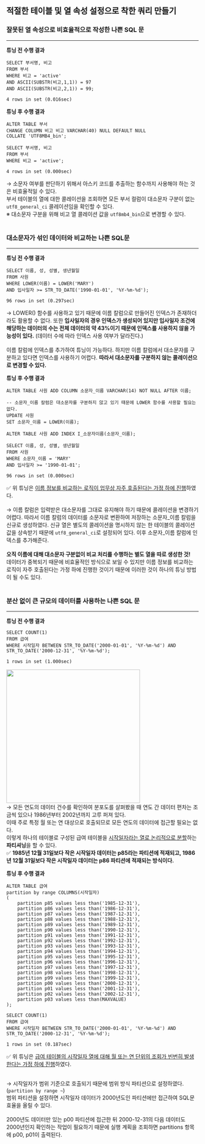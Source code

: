 ## 적절한 테이블 및 열 속성 설정으로 착한 쿼리 만들기

### 잘못된 열 속성으로 비효율적으로 작성한 나쁜 SQL 문
---
**튜닝 전 수행 결과** <br>
```
SELECT 부서명, 비고
FROM 부서
WHERE 비고 = 'active'
AND ASCII(SUBSTR(비고,1,1)) = 97
AND ASCII(SUBSTR(비고,2,1)) = 99;

4 rows in set (0.016sec)
```

**튜닝 후 수행 결과** <br>
```
ALTER TABLE 부서
CHANGE COLUMN 비고 비고 VARCHAR(40) NULL DEFAULT NULL
COLLATE 'UTF8MB4_bin';

SELECT 부서명, 비고
FROM 부서
WHERE 비고 = 'active';

4 rows in set (0.000sec)
```
→ 소문자 여부를 판단하기 위해서 아스키 코드를 추출하는 함수까지 사용해야 하는 것은 비효율적일 수 있다. <br>
부서 테이블의 열에 대한 콜레이션을 조회하면 모든 부서 컬럼이 대소문자 구분이 없는 ```utf8_general_ci``` 콜레이션임을 확인할 수 있다. <br>
※ 대소문자 구분을 위해 비고 열 콜레이션 값을 ```utf8mb4_bin```으로 변경할 수 있다. <br><br>

### 대소문자가 섞인 데이터와 비교하는 나쁜 SQL문
---
**튜닝 전 수행 결과** <br>
```
SELECT 이름, 성, 성별, 생년월일
FROM 사원
WHERE LOWER(이름) = LOWER('MARY')
AND 입사일자 >= STR_TO_DATE('1990-01-01', '%Y-%m-%d');

96 rows in set (0.297sec)
```
→ LOWER() 함수를 사용하고 있기 때문에 이름 칼럼으로 만들어진 인덱스가 존재하더라도 활용할 수 없다. 또한 **입사일자의 경우 인덱스가 생성되어 있지만 입사일자 조건에 해당하는 데이터의 수는 전체 데이터의 약 43%이기 때문에 인덱스를 사용하지 않을 가능성이 있다.** (데이터 수에 따라 인덱스 사용 여부가 달라진다.)<br><br>
이름 칼럼에 인덱스를 추가하여 튜닝이 가능하다. 하지만 이름 칼럼에서 대소문자를 구분하고 있다면 인덱스를 사용하기 어렵다. **따라서 대소문자를 구분하지 않는 콜레이션으로 변경할 수 있다.**
<br>

**튜닝 후 수행 결과** <br>
```
ALTER TABLE 사원 ADD COLUMN 소문자_이름 VARCHAR(14) NOT NULL AFTER 이름;

-- 소문자_이름 칼럼은 대소문자를 구분하지 않고 있기 때문에 LOWER 함수를 사용할 필요는 없다.
UPDATE 사원
SET 소문자_이름 = LOWER(이름); 

ALTER TABLE 사원 ADD INDEX I_소문자이름(소문자_이름);

SELECT 이름, 성, 성별, 생년월일
FROM 사원
WHERE 소문자_이름 = 'MARY'
AND 입사일자 >= '1990-01-01';

96 rows in set (0.000sec)
```
✅ 위 튜닝은 <u>이름 정보를 비교하는 로직이 업무상 자주 호출된다는 가정 하에 진행</u>하였다. <br><br>
→ 이름 칼럼은 입력받은 대소문자를 그대로 유지해야 하기 때문에 콜레이션을 변경하기 어렵다. 따라서 이름 칼럼의 데이터를 소문자로 변환하여 저장하는 소문자_이름 칼럼을 신규로 생성하였다. 신규 열은 별도의 콜레이션을 명시하지 않는 한 테이블의 콜레이션값을 상속받기 때문에 ```utf8_general_ci```로 설정되어 있다. 이후 소문자_이름 칼럼에 인덱스를 추가해준다. <br><br>
**오직 이름에 대해 대소문자 구분없이 비교 처리를 수행하는 별도 열을 따로 생성한 것!** <br>
데이터가 중복되기 때문에 비효율적인 방식으로 보일 수 있지만 이름 정보를 비교하는 로직이 자주 호출된다는 가정 하에 진행한 것이기 때문에 이러한 것이 하나의 튜닝 방법이 될 수도 있다. <br><br>

### 분산 없이 큰 규모의 데이터를 사용하는 나쁜 SQL 문
---
**튜닝 전 수행 결과** <br>
```
SELECT COUNT(1)
FROM 급여
WHERE 시작일자 BETWEEN STR_TO_DATE('2000-01-01', '%Y-%m-%d') AND STR_TO_DATE('2000-12-31', '%Y-%m-%d');

1 rows in set (1.000sec)
```
<img src='https://github.com/user-attachments/assets/97cd0461-e193-4de1-8a2c-0cdf3c7957c1' width='350'/> <br>
→ 모든 연도의 데이터 건수를 확인하여 분포도를 살펴봤을 때 연도 간 데이터 편차는 조금씩 있으나 1986년부터 2002년까지 고루 퍼져 있다. <br>
이때 주로 특정 월 또는 연 대상으로 호출되므로 모든 연도의 데이터에 접근할 필요는 없다. <br>
이렇게 하나의 테이블로 구성된 급여 테이블을 <u>시작일자라는 열로 논리적으로 분할</u>하는 **파티셔닝**을 할 수 있다. <br>
✅ **1985년 12월 31일보다 작은 시작일자 데이터는 p85라는 파티션에 적재되고, 1986년 12월 31일보다 작은 시작일자 데이터는 p86 파티션에 적재되는 방식이다.** <br>



**튜닝 후 수행 결과** <br>
```
ALTER TABLE 급여
partition by range COLUMNS(시작일자)
(
	partition p85 values less than('1985-12-31'),
    partition p86 values less than('1986-12-31'),
    partition p87 values less than('1987-12-31'),
    partition p88 values less than('1988-12-31'),
    partition p89 values less than('1989-12-31'),
    partition p90 values less than('1990-12-31'),
    partition p91 values less than('1991-12-31'),
    partition p92 values less than('1992-12-31'),
    partition p93 values less than('1993-12-31'),
    partition p94 values less than('1994-12-31'),
    partition p95 values less than('1995-12-31'),
    partition p96 values less than('1996-12-31'),
    partition p97 values less than('1997-12-31'),
    partition p98 values less than('1998-12-31'),
    partition p99 values less than('1999-12-31'),
    partition p00 values less than('2000-12-31'),
    partition p01 values less than('2001-12-31'),
    partition p02 values less than('2002-12-31'),
    partition p03 values less than(MAXVALUE)
);

SELECT COUNT(1)
FROM 급여
WHERE 시작일자 BETWEEN STR_TO_DATE('2000-01-01', '%Y-%m-%d') AND STR_TO_DATE('2000-12-31', '%Y-%m-%d');

1 rows in set (0.187sec)
```
✅ 위 튜닝은 <u>급여 테이블의 시작일자 열에 대해 월 또는 연 단위의 조회가 빈번히 발생한다는 가정 하에 진행</u>하였다. <br><br>

→ 시작일자가 범위 기준으로 호출되기 때문에 범위 방식 파티션으로 설정하였다. (```partition by range ~```) <br>
범위 파티션을 설정하면 시작일자 데이터가 2000년도인 파티션에만 접근하여 SQL문 효율을 올릴 수 있다. <br><br>
2000년도 데이터만 있는 p00 파티션에 접근한 뒤 2000-12-31의 다음 데이터도 2000년인지 확인하는 작업이 필요하기 때문에 실행 계획을 조회하면 partitions 항목에 p00, p01이 출력된다.